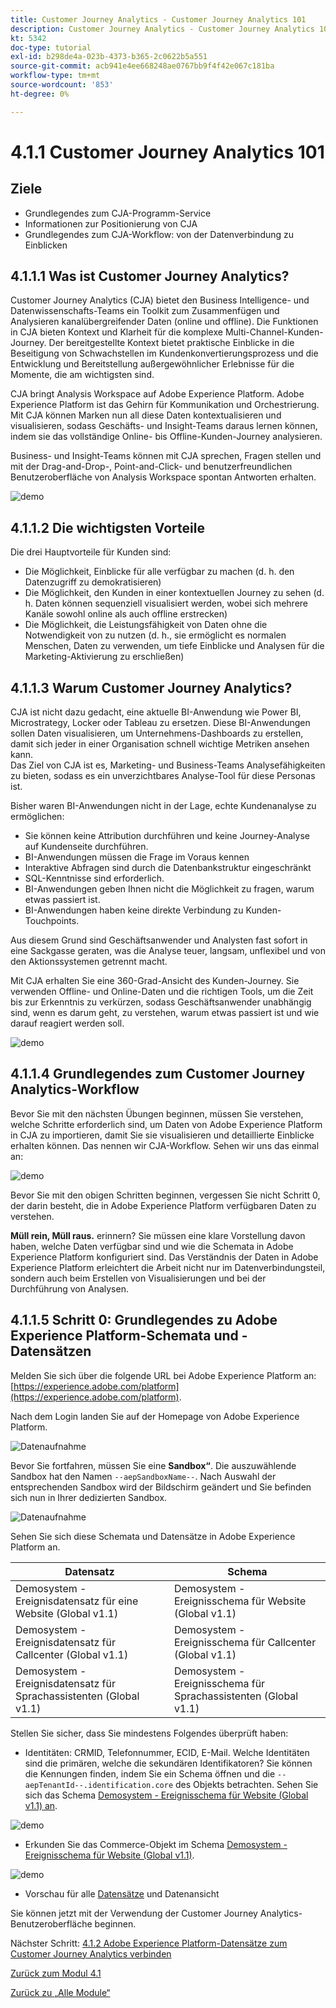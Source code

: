 ```yaml
---
title: Customer Journey Analytics - Customer Journey Analytics 101
description: Customer Journey Analytics - Customer Journey Analytics 101
kt: 5342
doc-type: tutorial
exl-id: b298de4a-023b-4373-b365-2c0622b5a551
source-git-commit: acb941e4ee668248ae0767bb9f4f42e067c181ba
workflow-type: tm+mt
source-wordcount: '853'
ht-degree: 0%

---
```


# 4.1.1 Customer Journey Analytics 101

## Ziele

- Grundlegendes zum CJA-Programm-Service
- Informationen zur Positionierung von CJA
- Grundlegendes zum CJA-Workflow: von der Datenverbindung zu Einblicken

## 4.1.1.1 Was ist Customer Journey Analytics?

Customer Journey Analytics (CJA) bietet den Business Intelligence- und Datenwissenschafts-Teams ein Toolkit zum Zusammenfügen und Analysieren kanalübergreifender Daten (online und offline). Die Funktionen in CJA bieten Kontext und Klarheit für die komplexe Multi-Channel-Kunden-Journey. Der bereitgestellte Kontext bietet praktische Einblicke in die Beseitigung von Schwachstellen im Kundenkonvertierungsprozess und die Entwicklung und Bereitstellung außergewöhnlicher Erlebnisse für die Momente, die am wichtigsten sind.

CJA bringt Analysis Workspace auf Adobe Experience Platform. Adobe Experience Platform ist das Gehirn für Kommunikation und Orchestrierung. Mit CJA können Marken nun all diese Daten kontextualisieren und visualisieren, sodass Geschäfts- und Insight-Teams daraus lernen können, indem sie das vollständige Online- bis Offline-Kunden-Journey analysieren.

Business- und Insight-Teams können mit CJA sprechen, Fragen stellen und mit der Drag-and-Drop-, Point-and-Click- und benutzerfreundlichen Benutzeroberfläche von Analysis Workspace spontan Antworten erhalten.

![demo](./images/cja-adv-analysis1.png)

## 4.1.1.2 Die wichtigsten Vorteile

Die drei Hauptvorteile für Kunden sind:

- Die Möglichkeit, Einblicke für alle verfügbar zu machen (d. h. den Datenzugriff zu demokratisieren)
- Die Möglichkeit, den Kunden in einer kontextuellen Journey zu sehen (d. h. Daten können sequenziell visualisiert werden, wobei sich mehrere Kanäle sowohl online als auch offline erstrecken)
- Die Möglichkeit, die Leistungsfähigkeit von Daten ohne die Notwendigkeit von zu nutzen (d. h., sie ermöglicht es normalen Menschen, Daten zu verwenden, um tiefe Einblicke und Analysen für die Marketing-Aktivierung zu erschließen)

## 4.1.1.3 Warum Customer Journey Analytics?

CJA ist nicht dazu gedacht, eine aktuelle BI-Anwendung wie Power BI, Microstrategy, Locker oder Tableau zu ersetzen. Diese BI-Anwendungen sollen Daten visualisieren, um Unternehmens-Dashboards zu erstellen, damit sich jeder in einer Organisation schnell wichtige Metriken ansehen kann.\
Das Ziel von CJA ist es, Marketing- und Business-Teams Analysefähigkeiten zu bieten, sodass es ein unverzichtbares Analyse-Tool für diese Personas ist.

Bisher waren BI-Anwendungen nicht in der Lage, echte Kundenanalyse zu ermöglichen:

- Sie können keine Attribution durchführen und keine Journey-Analyse auf Kundenseite durchführen.
- BI-Anwendungen müssen die Frage im Voraus kennen
- Interaktive Abfragen sind durch die Datenbankstruktur eingeschränkt
- SQL-Kenntnisse sind erforderlich.
- BI-Anwendungen geben Ihnen nicht die Möglichkeit zu fragen, warum etwas passiert ist.
- BI-Anwendungen haben keine direkte Verbindung zu Kunden-Touchpoints.

Aus diesem Grund sind Geschäftsanwender und Analysten fast sofort in eine Sackgasse geraten, was die Analyse teuer, langsam, unflexibel und von den Aktionssystemen getrennt macht.

Mit CJA erhalten Sie eine 360-Grad-Ansicht des Kunden-Journey. Sie verwenden Offline- und Online-Daten und die richtigen Tools, um die Zeit bis zur Erkenntnis zu verkürzen, sodass Geschäftsanwender unabhängig sind, wenn es darum geht, zu verstehen, warum etwas passiert ist und wie darauf reagiert werden soll.

![demo](./images/cja-use-case.png)

## 4.1.1.4 Grundlegendes zum Customer Journey Analytics-Workflow

Bevor Sie mit den nächsten Übungen beginnen, müssen Sie verstehen, welche Schritte erforderlich sind, um Daten von Adobe Experience Platform in CJA zu importieren, damit Sie sie visualisieren und detaillierte Einblicke erhalten können. Das nennen wir CJA-Workflow. Sehen wir uns das einmal an:

![demo](./images/cja-work-flow.jpg)

Bevor Sie mit den obigen Schritten beginnen, vergessen Sie nicht Schritt 0, der darin besteht, die in Adobe Experience Platform verfügbaren Daten zu verstehen.

**Müll rein, Müll raus.** erinnern? Sie müssen eine klare Vorstellung davon haben, welche Daten verfügbar sind und wie die Schemata in Adobe Experience Platform konfiguriert sind. Das Verständnis der Daten in Adobe Experience Platform erleichtert die Arbeit nicht nur im Datenverbindungsteil, sondern auch beim Erstellen von Visualisierungen und bei der Durchführung von Analysen.

## 4.1.1.5 Schritt 0: Grundlegendes zu Adobe Experience Platform-Schemata und -Datensätzen

Melden Sie sich über die folgende URL bei Adobe Experience Platform an: [https://experience.adobe.com/platform](https://experience.adobe.com/platform).

Nach dem Login landen Sie auf der Homepage von Adobe Experience Platform.

![Datenaufnahme](./../../../modules/datacollection/module1.2/images/home.png)

Bevor Sie fortfahren, müssen Sie eine **Sandbox“**. Die auszuwählende Sandbox hat den Namen ``--aepSandboxName--``. Nach Auswahl der entsprechenden Sandbox wird der Bildschirm geändert und Sie befinden sich nun in Ihrer dedizierten Sandbox.

![Datenaufnahme](./../../../modules/datacollection/module1.2/images/sb1.png)

Sehen Sie sich diese Schemata und Datensätze in Adobe Experience Platform an.

| Datensatz | Schema |
| ----------------- |-------------| 
| Demosystem - Ereignisdatensatz für eine Website (Global v1.1) | Demosystem - Ereignisschema für Website (Global v1.1) |
| Demosystem - Ereignisdatensatz für Callcenter (Global v1.1) | Demosystem - Ereignisschema für Callcenter (Global v1.1) |
| Demosystem - Ereignisdatensatz für Sprachassistenten (Global v1.1) | Demosystem - Ereignisschema für Sprachassistenten (Global v1.1) |

Stellen Sie sicher, dass Sie mindestens Folgendes überprüft haben:

- Identitäten: CRMID, Telefonnummer, ECID, E-Mail. Welche Identitäten sind die primären, welche die sekundären Identifikatoren?
Sie können die Kennungen finden, indem Sie ein Schema öffnen und die `--aepTenantId--.identification.core` des Objekts betrachten. Sehen Sie sich das Schema [Demosystem - Ereignisschema für Website (Global v1.1) an](https://experience.adobe.com/platform/schema).

![demo](./images/identity.png)

- Erkunden Sie das Commerce-Objekt im Schema [Demosystem - Ereignisschema für Website (Global v1.1)](https://experience.adobe.com/platform/schema).

![demo](./images/commerce.png)

- Vorschau für alle [Datensätze](https://experience.adobe.com/platform/dataset/browse?limit=50&page=1&sortDescending=1&sortField=created) und Datenansicht

Sie können jetzt mit der Verwendung der Customer Journey Analytics-Benutzeroberfläche beginnen.

Nächster Schritt: [4.1.2 Adobe Experience Platform-Datensätze zum Customer Journey Analytics verbinden](./ex2.md)

[Zurück zum Modul 4.1](./customer-journey-analytics-build-a-dashboard.md)

[Zurück zu „Alle Module“](../../../overview.md)
